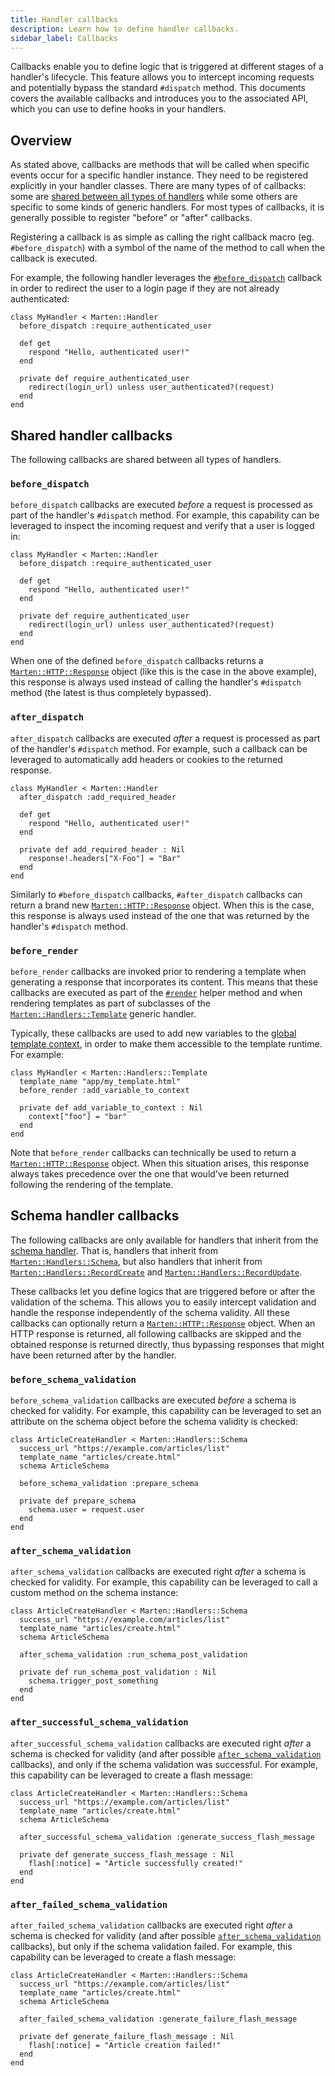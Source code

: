 ```yaml
---
title: Handler callbacks
description: Learn how to define handler callbacks.
sidebar_label: Callbacks
---
```


Callbacks enable you to define logic that is triggered at different stages of a handler's lifecycle. This feature allows you to intercept incoming requests and potentially bypass the standard `#dispatch` method. This documents covers the available callbacks and introduces you to the associated API, which you can use to define hooks in your handlers.

## Overview

As stated above, callbacks are methods that will be called when specific events occur for a specific handler instance. They need to be registered explicitly in your handler classes. There are many types of of callbacks: some are [shared between all types of handlers](#shared-handler-callbacks) while some others are specific to some kinds of generic handlers. For most types of callbacks, it is generally possible to register "before" or "after" callbacks.

Registering a callback is as simple as calling the right callback macro (eg. `#before_dispatch`) with a symbol of the name of the method to call when the callback is executed. 

For example, the following handler leverages the [`#before_dispatch`](#before_dispatch) callback in order to redirect the user to a login page if they are not already authenticated:

```crystal
class MyHandler < Marten::Handler
  before_dispatch :require_authenticated_user

  def get
    respond "Hello, authenticated user!"
  end

  private def require_authenticated_user
    redirect(login_url) unless user_authenticated?(request)
  end
end
```

## Shared handler callbacks

The following callbacks are shared between all types of handlers.

### `before_dispatch`

`before_dispatch` callbacks are executed _before_ a request is processed as part of the handler's `#dispatch` method. For example, this capability can be leveraged to inspect the incoming request and verify that a user is logged in:

```crystal
class MyHandler < Marten::Handler
  before_dispatch :require_authenticated_user

  def get
    respond "Hello, authenticated user!"
  end

  private def require_authenticated_user
    redirect(login_url) unless user_authenticated?(request)
  end
end
```

When one of the defined `before_dispatch` callbacks returns a [`Marten::HTTP::Response`](pathname:///api/dev/Marten/HTTP/Response.html) object (like this is the case in the above example), this response is always used instead of calling the handler's `#dispatch` method (the latest is thus completely bypassed).

### `after_dispatch`

`after_dispatch` callbacks are executed _after_ a request is processed as part of the handler's `#dispatch` method. For example, such a callback can be leveraged to automatically add headers or cookies to the returned response.

```crystal
class MyHandler < Marten::Handler
  after_dispatch :add_required_header

  def get
    respond "Hello, authenticated user!"
  end

  private def add_required_header : Nil
    response!.headers["X-Foo"] = "Bar"
  end
end
```

Similarly to `#before_dispatch` callbacks, `#after_dispatch` callbacks can return a brand new [`Marten::HTTP::Response`](pathname:///api/dev/Marten/HTTP/Response.html) object. When this is the case, this response is always used instead of the one that was returned by the handler's `#dispatch` method.

### `before_render`

`before_render` callbacks are invoked prior to rendering a template when generating a response that incorporates its content. This means that these callbacks are executed as part of the [`#render`](./introduction.md#render) helper method and when rendering templates as part of subclasses of the [`Marten::Handlers::Template`](./generic-handlers.md#rendering-a-template) generic handler.

Typically, these callbacks are used to add new variables to the [global template context](./introduction.md#global-template-context), in order to make them accessible to the template runtime. For example:

```crystal
class MyHandler < Marten::Handlers::Template
  template_name "app/my_template.html"
  before_render :add_variable_to_context

  private def add_variable_to_context : Nil
    context["foo"] = "bar"
  end
end
```

Note that `before_render` callbacks can technically be used to return a [`Marten::HTTP::Response`](pathname:///api/dev/Marten/HTTP/Response.html) object. When this situation arises, this response always takes precedence over the one that would've been returned following the rendering of the template.

## Schema handler callbacks

The following callbacks are only available for handlers that inherit from the [schema handler](./reference/generic-handlers.md#processing-a-schema). That is, handlers that inherit from [`Marten::Handlers::Schema`](pathname:///api/dev/Marten/Handlers/Schema.html), but also handlers that inherit from [`Marten::Handlers::RecordCreate`](pathname:///api/dev/Marten/Handlers/RecordCreate.html) and [`Marten::Handlers::RecordUpdate`](pathname:///api/dev/Marten/Handlers/RecordUpdate.html).

These callbacks let you define logics that are triggered before or after the validation of the schema. This allows you to easily intercept validation and handle the response independently of the schema validity. All these callbacks can optionally return a [`Marten::HTTP::Response`](pathname:///api/dev/Marten/HTTP/Response.html) object. When an HTTP response is returned,
all following callbacks are skipped and the obtained response is returned directly, thus bypassing responses that might have been returned after by the handler.

### `before_schema_validation`

`before_schema_validation` callbacks are executed _before_ a schema is checked for validity. For example, this capability can be leveraged to set an attribute on the schema object before the schema validity is checked:

```crystal
class ArticleCreateHandler < Marten::Handlers::Schema
  success_url "https://example.com/articles/list"
  template_name "articles/create.html"
  schema ArticleSchema

  before_schema_validation :prepare_schema

  private def prepare_schema
    schema.user = request.user
  end
end
```

### `after_schema_validation`

`after_schema_validation` callbacks are executed right _after_ a schema is checked for validity. For example, this capability can be leveraged to call a custom method on the schema instance:

```crystal
class ArticleCreateHandler < Marten::Handlers::Schema
  success_url "https://example.com/articles/list"
  template_name "articles/create.html"
  schema ArticleSchema

  after_schema_validation :run_schema_post_validation

  private def run_schema_post_validation : Nil
    schema.trigger_post_something
  end
end
```

### `after_successful_schema_validation`

`after_successful_schema_validation` callbacks are executed right _after_ a schema is checked for validity (and after possible [`after_schema_validation`](#after_schema_validation) callbacks), and only if the schema validation was successful.
For example, this capability can be leveraged to create a flash message:

```crystal
class ArticleCreateHandler < Marten::Handlers::Schema
  success_url "https://example.com/articles/list"
  template_name "articles/create.html"
  schema ArticleSchema

  after_successful_schema_validation :generate_success_flash_message

  private def generate_success_flash_message : Nil
    flash[:notice] = "Article successfully created!"
  end
end
```

### `after_failed_schema_validation`

`after_failed_schema_validation` callbacks are executed right _after_ a schema is checked for validity (and after possible
[`after_schema_validation`](#after_schema_validation) callbacks), but only if the schema validation failed. For example, this capability can be leveraged to create a flash message:

```crystal
class ArticleCreateHandler < Marten::Handlers::Schema
  success_url "https://example.com/articles/list"
  template_name "articles/create.html"
  schema ArticleSchema

  after_failed_schema_validation :generate_failure_flash_message

  private def generate_failure_flash_message : Nil
    flash[:notice] = "Article creation failed!"
  end
end
```
